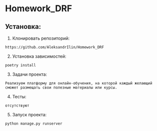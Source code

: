# Homework_DRF


## Установка:
1. Клонировать репозиторий:

```
https://github.com/AleksandrIlin/Homework_DRF
```

2. Установка зависимостей:

```
poetry install
```

3. Задачи проекта:

```
Реализуем платформу для онлайн-обучения, на которой каждый желающий сможет размещать свои полезные материалы или курсы.
```

4. Тесты:

```
отсутствуют
```

5. Запуск проекта: 

```
python manage.py runserver
```
